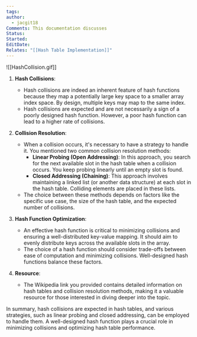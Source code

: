 ```yaml
---
tags: 
author:
  - jacgit18
Comments: This documentation discusses
Status: 
Started: 
EditDate: 
Relates: "[[Hash Table Implementation]]"
---
```

![[HashCollision.gif]]


1. **Hash Collisions**:
   - Hash collisions are indeed an inherent feature of hash functions because they map a potentially large key space to a smaller array index space. By design, multiple keys may map to the same index.
   - Hash collisions are expected and are not necessarily a sign of a poorly designed hash function. However, a poor hash function can lead to a higher rate of collisions.

2. **Collision Resolution**:
   - When a collision occurs, it's necessary to have a strategy to handle it. You mentioned two common collision resolution methods:
     - **Linear Probing (Open Addressing)**: In this approach, you search for the next available slot in the hash table when a collision occurs. You keep probing linearly until an empty slot is found.
     - **Closed Addressing (Chaining)**: This approach involves maintaining a linked list (or another data structure) at each slot in the hash table. Colliding elements are placed in these lists.
   - The choice between these methods depends on factors like the specific use case, the size of the hash table, and the expected number of collisions.

3. **Hash Function Optimization**:
   - An effective hash function is critical to minimizing collisions and ensuring a well-distributed key-value mapping. It should aim to evenly distribute keys across the available slots in the array.
   - The choice of a hash function should consider trade-offs between ease of computation and minimizing collisions. Well-designed hash functions balance these factors.

4. **Resource**:
   - The Wikipedia link you provided contains detailed information on hash tables and collision resolution methods, making it a valuable resource for those interested in diving deeper into the topic.

In summary, hash collisions are expected in hash tables, and various strategies, such as linear probing and closed addressing, can be employed to handle them. A well-designed hash function plays a crucial role in minimizing collisions and optimizing hash table performance.